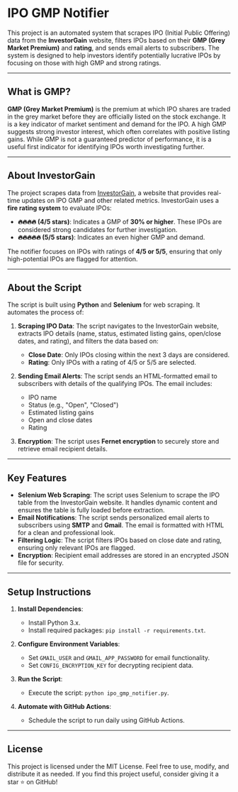 # IPO GMP Notifier

This project is an automated system that scrapes IPO (Initial Public Offering) data from the **InvestorGain** website, filters IPOs based on their **GMP (Grey Market Premium)** and **rating**, and sends email alerts to subscribers. The system is designed to help investors identify potentially lucrative IPOs by focusing on those with high GMP and strong ratings.

---

## What is GMP?

**GMP (Grey Market Premium)** is the premium at which IPO shares are traded in the grey market before they are officially listed on the stock exchange. It is a key indicator of market sentiment and demand for the IPO. A high GMP suggests strong investor interest, which often correlates with positive listing gains. While GMP is not a guaranteed predictor of performance, it is a useful first indicator for identifying IPOs worth investigating further.

---

## About InvestorGain

The project scrapes data from [InvestorGain](https://www.investorgain.com/report/live-ipo-gmp/331/), a website that provides real-time updates on IPO GMP and other related metrics. InvestorGain uses a **fire rating system** to evaluate IPOs:

- **🔥🔥🔥🔥 (4/5 stars)**: Indicates a GMP of **30% or higher**. These IPOs are considered strong candidates for further investigation.
- **🔥🔥🔥🔥🔥 (5/5 stars)**: Indicates an even higher GMP and demand.

The notifier focuses on IPOs with ratings of **4/5 or 5/5**, ensuring that only high-potential IPOs are flagged for attention.

---

## About the Script

The script is built using **Python** and **Selenium** for web scraping. It automates the process of:

1. **Scraping IPO Data**: The script navigates to the InvestorGain website, extracts IPO details (name, status, estimated listing gains, open/close dates, and rating), and filters the data based on:
   - **Close Date**: Only IPOs closing within the next 3 days are considered.
   - **Rating**: Only IPOs with a rating of 4/5 or 5/5 are selected.

2. **Sending Email Alerts**: The script sends an HTML-formatted email to subscribers with details of the qualifying IPOs. The email includes:
   - IPO name
   - Status (e.g., "Open", "Closed")
   - Estimated listing gains
   - Open and close dates
   - Rating

3. **Encryption**: The script uses **Fernet encryption** to securely store and retrieve email recipient details.

---

## Key Features

- **Selenium Web Scraping**: The script uses Selenium to scrape the IPO table from the InvestorGain website. It handles dynamic content and ensures the table is fully loaded before extraction.
- **Email Notifications**: The script sends personalized email alerts to subscribers using **SMTP** and **Gmail**. The email is formatted with HTML for a clean and professional look.
- **Filtering Logic**: The script filters IPOs based on close date and rating, ensuring only relevant IPOs are flagged.
- **Encryption**: Recipient email addresses are stored in an encrypted JSON file for security.

---

## Setup Instructions

1. **Install Dependencies**:
   - Install Python 3.x.
   - Install required packages: `pip install -r requirements.txt`.

2. **Configure Environment Variables**:
   - Set `GMAIL_USER` and `GMAIL_APP_PASSWORD` for email functionality.
   - Set `CONFIG_ENCRYPTION_KEY` for decrypting recipient data.

3. **Run the Script**:
   - Execute the script: `python ipo_gmp_notifier.py`.

4. **Automate with GitHub Actions**:
   - Schedule the script to run daily using GitHub Actions.

---

## License

This project is licensed under the MIT License. Feel free to use, modify, and distribute it as needed.
If you find this project useful, consider giving it a star ⭐ on GitHub!